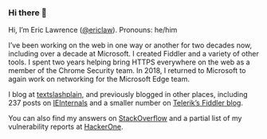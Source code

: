 ### Hi there 👋

<!--
**ericlaw1979/ericlaw1979** is a ✨ _special_ ✨ repository because its `README.md` (this file) appears on your GitHub profile.

Here are some ideas to get you started:

- 🔭 I’m currently working on ...
- 🌱 I’m currently learning ...
- 👯 I’m looking to collaborate on ...
- 🤔 I’m looking for help with ...
- 💬 Ask me about ...
- 📫 How to reach me: ...
- 😄 Pronouns: ...
- ⚡ Fun fact: ...
-->

Hi, I’m Eric Lawrence ([@ericlaw](https://twitter.com/ericlaw/)). Pronouns: he/him

I’ve been working on the web in one way or another for two decades now, including over a decade at Microsoft. I created Fiddler and a variety of other tools. I spent two years helping bring HTTPS everywhere on the web as a member of the Chrome Security team. In 2018, I returned to Microsoft to again work on networking for the Microsoft Edge team.

I blog at [textslashplain](https://textslashplain.com), and previously blogged in other places, including 237 posts on [IEInternals](https://blogs.msdn.microsoft.com/ieinternals) and a smaller number on [Telerik&#8217;s Fiddler blog](https://www.telerik.com/blogs/author/eric-lawrence).

You can also find my answers on [StackOverflow](https:///stackoverflow.com/users/126229/ericlaw) and a partial list of my vulnerability reports at [HackerOne](https://hackerone.com/ericlaw).
